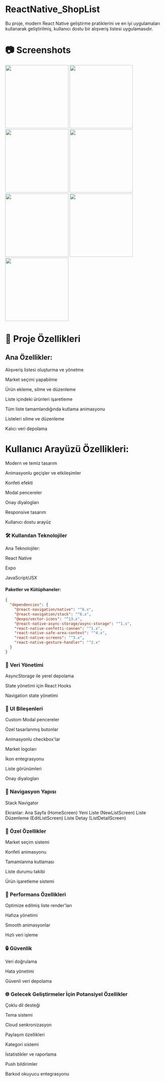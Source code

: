 # ReactNative_ShopList

Bu proje, modern React Native geliştirme pratiklerini ve en iyi uygulamaları kullanarak geliştirilmiş, kullanıcı dostu bir alışveriş listesi uygulamasıdır.

# 📷 Screenshots



<p>
  <img src="https://github.com/user-attachments/assets/c5d2e527-d146-4a54-92d7-44483c0d725c"  width="200"/>
  <img src="https://github.com/user-attachments/assets/a35d5e29-82de-45a6-840a-4fab350f2f8c" width="200"/>
  <img src="https://github.com/user-attachments/assets/3f08c896-4445-4fd1-bd95-b086cccf342d" width="200"/>
  <img src="https://github.com/user-attachments/assets/84b489a6-a744-40af-bed4-02a088ac628c" width="200"/>
  <img src="https://github.com/user-attachments/assets/58cbdfb0-9043-4be5-8cde-0cc81795e0f2" width="200"/>
  <img src="https://github.com/user-attachments/assets/10ed3a87-9844-4bb9-bea4-5ca3646ee348" width="200"/>
  <img src="https://github.com/user-attachments/assets/a16cf403-6837-4ee8-806d-5430a7af5f5f" width="200"/>
</p>


# 🚀 Proje Özellikleri

## Ana Özellikler:

Alışveriş listesi oluşturma ve yönetme

Market seçimi yapabilme

Ürün ekleme, silme ve düzenleme

Liste içindeki ürünleri işaretleme

Tüm liste tamamlandığında kutlama animasyonu

Listeleri silme ve düzenleme

Kalıcı veri depolama

# Kullanıcı Arayüzü Özellikleri:

Modern ve temiz tasarım

Animasyonlu geçişler ve etkileşimler

Konfeti efekti

Modal pencereler

Onay diyalogları

Responsive tasarım

Kullanıcı dostu arayüz

### 🛠 Kullanılan Teknolojiler

Ana Teknolojiler:

React Native

Expo

JavaScript/JSX


#### Paketler ve Kütüphaneler:
```json
{
  "dependencies": {
    "@react-navigation/native": "^6.x",
    "@react-navigation/stack": "^6.x",
    "@expo/vector-icons": "^13.x",
    "@react-native-async-storage/async-storage": "^1.x",
    "react-native-confetti-cannon": "^1.x",
    "react-native-safe-area-context": "^4.x",
    "react-native-screens": "^3.x",
    "react-native-gesture-handler": "^2.x"
  }
}
```

### 💾 Veri Yönetimi

AsyncStorage ile yerel depolama

State yönetimi için React Hooks

Navigation state yönetimi

### 🎨 UI Bileşenleri

Custom Modal pencereler

Özel tasarlanmış butonlar

Animasyonlu checkbox'lar

Market logoları

İkon entegrasyonu

Liste görünümleri

Onay diyalogları


### 🔄 Navigasyon Yapısı

Stack Navigator

Ekranlar:
  Ana Sayfa (HomeScreen)
  Yeni Liste (NewListScreen)
  Liste Düzenleme (EditListScreen)
  Liste Detay (ListDetailScreen)


### 🎯 Özel Özellikler

Market seçim sistemi

Konfeti animasyonu

Tamamlanma kutlaması

Liste durumu takibi

Ürün işaretleme sistemi

### 📱 Performans Özellikleri

Optimize edilmiş liste render'ları

Hafıza yönetimi

Smooth animasyonlar

Hızlı veri işleme


### 🔒 Güvenlik

Veri doğrulama

Hata yönetimi

Güvenli veri depolama


### 🌐 Gelecek Geliştirmeler İçin Potansiyel Özellikler

Çoklu dil desteği

Tema sistemi

Cloud senkronizasyon

Paylaşım özellikleri

Kategori sistemi

İstatistikler ve raporlama

Push bildirimler

Barkod okuyucu entegrasyonu
